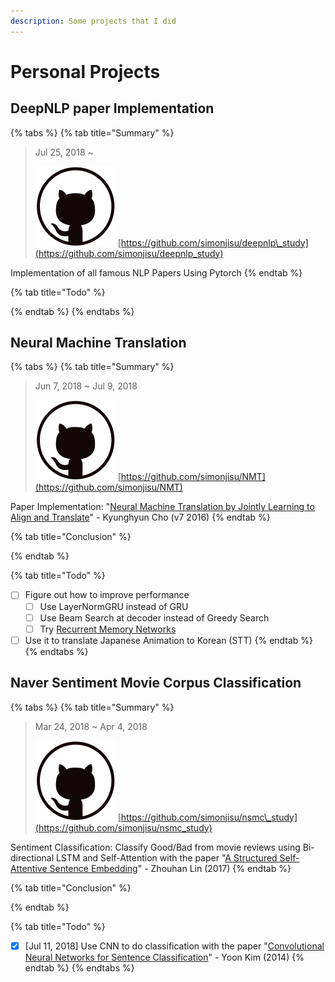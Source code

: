 ```yaml
---
description: Some projects that I did
---
```


# Personal Projects

## DeepNLP paper Implementation

{% tabs %}
{% tab title="Summary" %}
> Jul 25, 2018 ~
>
> ![](.gitbook/assets/c_github.png) [https://github.com/simonjisu/deepnlp\_study](https://github.com/simonjisu/deepnlp_study)

Implementation of all famous NLP Papers Using Pytorch
{% endtab %}

{% tab title="Todo" %}

{% endtab %}
{% endtabs %}

## Neural Machine Translation

{% tabs %}
{% tab title="Summary" %}
> Jun 7, 2018 ~ Jul 9, 2018
>
> ![](.gitbook/assets/c_github.png) [https://github.com/simonjisu/NMT](https://github.com/simonjisu/NMT)

Paper Implementation: "[Neural Machine Translation by Jointly Learning to Align and Translate](https://arxiv.org/abs/1409.0473)" - Kyunghyun Cho \(v7 2016\)
{% endtab %}

{% tab title="Conclusion" %}

{% endtab %}

{% tab title="Todo" %}
* [ ] Figure out how to improve performance 
  * [ ] Use LayerNormGRU instead of GRU
  * [ ] Use Beam Search at decoder instead of Greedy Search
  * [ ] Try [Recurrent Memory Networks](%20https://arxiv.org/pdf/1601.01272)
* [ ] Use it to translate Japanese Animation to Korean \(STT\)
{% endtab %}
{% endtabs %}

## Naver Sentiment Movie Corpus Classification

{% tabs %}
{% tab title="Summary" %}
> Mar 24, 2018 ~ Apr 4, 2018
>
> ![](.gitbook/assets/c_github.png) [https://github.com/simonjisu/nsmc\_study](https://github.com/simonjisu/nsmc_study)

Sentiment Classification: Classify Good/Bad from movie reviews using Bi-directional LSTM and Self-Attention with the paper "[A Structured Self-Attentive Sentence Embedding](https://arxiv.org/abs/1703.03130)" - Zhouhan Lin \(2017\)
{% endtab %}

{% tab title="Conclusion" %}

{% endtab %}

{% tab title="Todo" %}
* [x] \[Jul 11, 2018\] Use CNN to do classification with the paper "[Convolutional Neural Networks for Sentence Classification](https://arxiv.org/abs/1408.5882)" - Yoon Kim \(2014\) 
{% endtab %}
{% endtabs %}

